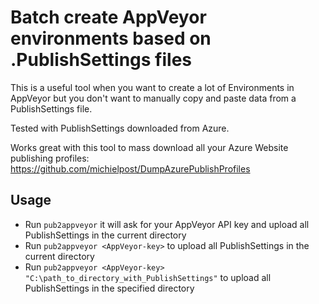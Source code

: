 # Batch create AppVeyor environments based on .PublishSettings files

This is a useful tool when you want to create a lot of Environments in AppVeyor but you don't want to manually copy and paste data from a PublishSettings file.

Tested with PublishSettings downloaded from Azure.

Works great with this tool to mass download all your Azure Website publishing profiles:
https://github.com/michielpost/DumpAzurePublishProfiles

## Usage
- Run `pub2appveyor` it will ask for your AppVeyor API key and upload all PublishSettings in the current directory  
- Run `pub2appveyor <AppVeyor-key>` to upload all PublishSettings in the current directory  
- Run `pub2appveyor <AppVeyor-key> "C:\path_to_directory_with_PublishSettings"` to upload all PublishSettings in the specified directory

